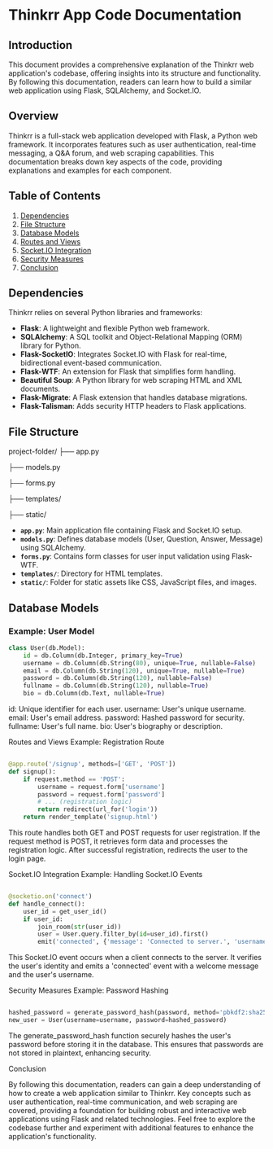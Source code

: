 # Thinkrr App Code Documentation

## Introduction
This document provides a comprehensive explanation of the Thinkrr web application's codebase, offering insights into its structure and functionality. By following this documentation, readers can learn how to build a similar web application using Flask, SQLAlchemy, and Socket.IO.

## Overview
Thinkrr is a full-stack web application developed with Flask, a Python web framework. It incorporates features such as user authentication, real-time messaging, a Q&A forum, and web scraping capabilities. This documentation breaks down key aspects of the code, providing explanations and examples for each component.

## Table of Contents
1. [Dependencies](#dependencies)
2. [File Structure](#file-structure)
3. [Database Models](#database-models)
4. [Routes and Views](#routes-and-views)
5. [Socket.IO Integration](#socketio-integration)
6. [Security Measures](#security-measures)
7. [Conclusion](#conclusion)

## Dependencies
Thinkrr relies on several Python libraries and frameworks:
- **Flask**: A lightweight and flexible Python web framework.
- **SQLAlchemy**: A SQL toolkit and Object-Relational Mapping (ORM) library for Python.
- **Flask-SocketIO**: Integrates Socket.IO with Flask for real-time, bidirectional event-based communication.
- **Flask-WTF**: An extension for Flask that simplifies form handling.
- **Beautiful Soup**: A Python library for web scraping HTML and XML documents.
- **Flask-Migrate**: A Flask extension that handles database migrations.
- **Flask-Talisman**: Adds security HTTP headers to Flask applications.

## File Structure
project-folder/
├── app.py

├── models.py

├── forms.py

├── templates/

├── static/


- **`app.py`**: Main application file containing Flask and Socket.IO setup.
- **`models.py`**: Defines database models (User, Question, Answer, Message) using SQLAlchemy.
- **`forms.py`**: Contains form classes for user input validation using Flask-WTF.
- **`templates/`**: Directory for HTML templates.
- **`static/`**: Folder for static assets like CSS, JavaScript files, and images.

## Database Models
### Example: User Model
```python
class User(db.Model):
    id = db.Column(db.Integer, primary_key=True)
    username = db.Column(db.String(80), unique=True, nullable=False)
    email = db.Column(db.String(120), unique=True, nullable=True)
    password = db.Column(db.String(120), nullable=False)
    fullname = db.Column(db.String(120), nullable=True)
    bio = db.Column(db.Text, nullable=True)
```
id: Unique identifier for each user.
username: User's unique username.
email: User's email address.
password: Hashed password for security.
fullname: User's full name.
bio: User's biography or description.

Routes and Views
Example: Registration Route

```python

@app.route('/signup', methods=['GET', 'POST'])
def signup():
    if request.method == 'POST':
        username = request.form['username']
        password = request.form['password']
        # ... (registration logic)
        return redirect(url_for('login'))
    return render_template('signup.html')
```
This route handles both GET and POST requests for user registration.
If the request method is POST, it retrieves form data and processes the registration logic.
After successful registration, redirects the user to the login page.


Socket.IO Integration
Example: Handling Socket.IO Events

```python

@socketio.on('connect')
def handle_connect():
    user_id = get_user_id()
    if user_id:
        join_room(str(user_id))
        user = User.query.filter_by(id=user_id).first()
        emit('connected', {'message': 'Connected to server.', 'username': user.username})
```
This Socket.IO event occurs when a client connects to the server.
It verifies the user's identity and emits a 'connected' event with a welcome message and the user's username.

Security Measures
Example: Password Hashing

```python

hashed_password = generate_password_hash(password, method='pbkdf2:sha256')
new_user = User(username=username, password=hashed_password)
```

The generate_password_hash function securely hashes the user's password before storing it in the database.
This ensures that passwords are not stored in plaintext, enhancing security.

Conclusion

By following this documentation, readers can gain a deep understanding of how to create a web application similar to Thinkrr. Key concepts such as user authentication, real-time communication, and web scraping are covered, providing a foundation for building robust and interactive web applications using Flask and related technologies. Feel free to explore the codebase further and experiment with additional features to enhance the application's functionality.
